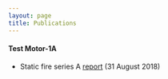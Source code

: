 ```yaml
--- 
layout: page
title: Publications
---
```


#### Test Motor-1A
- Static fire series A [report](/TM-1A-report-1.pdf) (31 August 2018)

